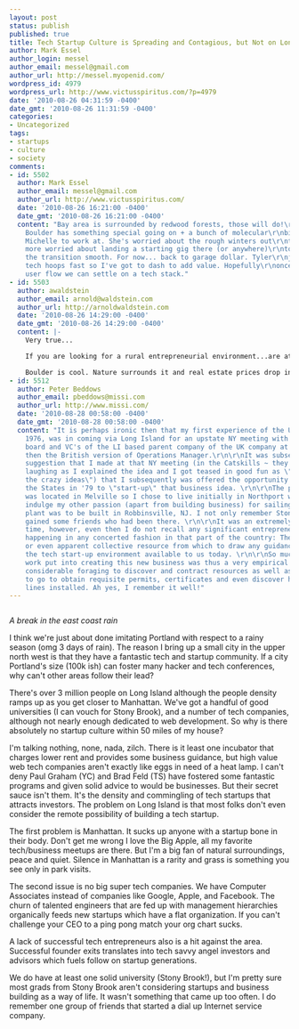 ```yaml
---
layout: post
status: publish
published: true
title: Tech Startup Culture is Spreading and Contagious, but Not on Long Island
author: Mark Essel
author_login: messel
author_email: messel@gmail.com
author_url: http://messel.myopenid.com/
wordpress_id: 4979
wordpress_url: http://www.victusspiritus.com/?p=4979
date: '2010-08-26 04:31:59 -0400'
date_gmt: '2010-08-26 11:31:59 -0400'
categories:
- Uncategorized
tags:
- startups
- culture
- society
comments:
- id: 5502
  author: Mark Essel
  author_email: messel@gmail.com
  author_url: http://www.victusspiritus.com/
  date: '2010-08-26 16:21:00 -0400'
  date_gmt: '2010-08-26 16:21:00 -0400'
  content: "Bay area is surrounded by redwood forests, those will do!\r\nYeah, I think
    Boulder has something special going on + a bunch of molecular\r\nbio labs for
    Michelle to work at. She's worried about the rough winters out\r\nthat way. I'm
    more worried about landing a starting gig there (or anywhere)\r\nto help make
    the transition smooth. For now... back to garage dollar. Tyler\r\njumps through
    tech hoops fast so I've got to dash to add value. Hopefully\r\nonce we nail a
    user flow we can settle on a tech stack."
- id: 5503
  author: awaldstein
  author_email: arnold@waldstein.com
  author_url: http://arnoldwaldstein.com
  date: '2010-08-26 14:29:00 -0400'
  date_gmt: '2010-08-26 14:29:00 -0400'
  content: |-
    Very true...

    If you are looking for a rural entrepreneurial environment...are at least one where the center is not so urban, you may not find it here. Or in the Bay. And certainly not in Seattle or LA.

    Boulder is cool. Nature surrounds it and real estate prices drop in a very commutable distance outside of the city center. And of course...there is snow and skiing!
- id: 5512
  author: Peter Beddows
  author_email: pbeddows@missi.com
  author_url: http://www.missi.com/
  date: '2010-08-28 00:58:00 -0400'
  date_gmt: '2010-08-28 00:58:00 -0400'
  content: "It is perhaps ironic then that my first experience of the US, back in
    1976, was in coming via Long Island for an upstate NY meeting with the founders,
    board and VC's of the LI based parent company of the UK company at which I was
    then the British version of Operations Manager.\r\n\r\nIt was subsequent to a
    suggestion that I made at that NY meeting (in the Catskills ~ they all fell about
    laughing as I explained the idea and I got teased in good fun as \"the Brit' with
    the crazy ideas\") that I subsequently was offered the opportunity to come to
    the States in '79 to \"start-up\" that business idea. \r\n\r\nThe parent company
    was located in Melville so I chose to live initially in Northport where I could
    indulge my other passion (apart from building business) for sailing and the new
    plant was to be built in Robbinsville, NJ. I not only remember Stony Brook but
    gained some friends who had been there. \r\n\r\nIt was an extremely interesting
    time, however, even then I do not recall any significant entrepreneurial activity
    happening in any concerted fashion in that part of the country: There was no visible
    or even apparent collective resource from which to draw any guidance; quite unlike
    the tech start-up environment available to us today. \r\n\r\nSo much of  the early
    work put into creating this new business was thus a very empirical exercise requiring
    considerable foraging to discover and contract resources as well as find places
    to go to obtain requisite permits, certificates and even discover how to get power
    lines installed. Ah yes, I remember it well!"
---
```

<p><a href="{{ site.url }}/assets/2010/08/l_2048_1536_B67F3B75-0A53-4E36-AB0E-05118BD3BCB9.jpeg"><img src="{{ site.url }}/assets/2010/08/l_2048_1536_B67F3B75-0A53-4E36-AB0E-05118BD3BCB9.jpeg" alt="" class="alignnone size-full" /></a></p>
<p><i>A break in the east coast rain</I></p>
<p>I think we're just about done imitating Portland with respect to a rainy season (omg 3 days of rain). The reason I bring up a small city in the upper north west is that they have a fantastic tech and startup community. If a city Portland's size (100k ish) can foster many hacker and tech conferences, why can't other areas follow their lead?</p>
<p>There's over 3 million people on Long Island although the people density ramps up as you get closer to Manhattan. We've got a handful of good universities (I can vouch for Stony Brook), and a number of tech companies, although not nearly enough dedicated to web development. So why is there absolutely no startup culture within 50 miles of my house?</p>
<p>I'm talking nothing, none, nada, zilch. There is it least one incubator that charges lower rent and provides some business guidance, but high value web tech companies aren't exactly like eggs in need of a heat lamp. I can't deny Paul Graham (YC) and Brad Feld (TS) have fostered some fantastic programs and given solid advice to would be businesses. But their secret sauce isn't them. It's the density and commingling of tech startups that attracts investors. The problem on Long Island is that most folks don't even consider the remote possibility of building a tech startup.</p>
<p>The first problem is Manhattan. It sucks up anyone with a startup bone in their body. Don't get me wrong I love the Big Apple, all my favorite tech/business meetups are there. But I'm a big fan of natural surroundings, peace and quiet. Silence in Manhattan is a rarity and grass is something you see only in park visits.</p>
<p>The second issue is no big super tech companies. We have Computer Associates instead of companies like Google, Apple, and Facebook. The churn of talented engineers that are fed up with management hierarchies organically feeds new startups which have a flat organization. If you can't challenge your CEO to a ping pong match your org chart sucks.</p>
<p>A lack of successful tech entrepreneurs also is a hit against the area. Successful founder exits translates into tech savvy angel investors and advisors which fuels follow on startup generations.</p>
<p>We do have at least one solid university (Stony Brook!), but I'm pretty sure most grads from Stony Brook aren't considering startups and business building as a way of life. It wasn't something that came up too often. I do remember one group of friends that started a dial up Internet service company.</p>
